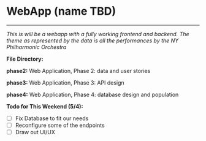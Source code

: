 # WebApp (name TBD)
------

*This is will be a webapp with a fully working frontend and backend. The theme as represented by the data is all the performances by the NY Philharmonic Orchestra*

**File Directory:**     

**phase2:** Web Application, Phase 2: data and user stories    

**phase3:** Web Application, Phase 3: API design     

**phase4:** Web Application, Phase 4: database design and population   


**Todo for This Weekend (5/4):**
- [ ] Fix Database to fit our needs
- [ ] Reconfigure some of the endpoints 
- [ ] Draw out UI/UX
